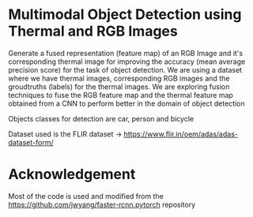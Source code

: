 # Multimodal Object Detection using Thermal and RGB Images

Generate a fused representation (feature map) of an RGB Image and it's corresponding thermal image for improving the accuracy (mean average precision score) for the task of object detection.
We are using a dataset where we have thermal images, corresponding RGB images and the groudtruths (labels) for the thermal images. 
We are exploring fusion techniques to fuse the RGB feature map and the thermal feature map obtained from a CNN to perform better in the domain of object detection

Objects classes for detection are car, person and bicycle

Dataset used is the FLIR dataset -> https://www.flir.in/oem/adas/adas-dataset-form/

# Acknowledgement

Most of the code is used and modified from the https://github.com/jwyang/faster-rcnn.pytorch repository
